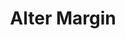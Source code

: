 ---
title: Alter Margin
position_number: 10
type: post
description: /trade/position/margin
remark: Content-Type = application/x-www-form-urlencoded && application/json
parameters:
    -
        name: symbol
        type: string
        mandatory: true
        default: N/A
        description: Trading pair
        ranges:
    -
        name: margin
        type: number
        mandatory: false
        default: N/A
        description: Quantity
        ranges:
    -
        name: positionSide
        type: string
        mandatory: false
        default: N/A
        description: Position side:LONG;SHORT
        ranges:
    -
        name: type
        type: string
        mandatory: false
        default: N/A
        description: Adjust direction (add isolated margin, reduce isolated margin)
        ranges: ADD;SUB
content_markdown: |-

               #### **Limit Flow Rules**

               200/s/apikey
left_code_blocks:
    -
        code_block: "public void getMarketConfig() {\r\n\tString text = HttpUtil.get(URL + \"/data/api/user/v1/getMarketConfig\");\r\n\tSystem.out.println(text);\r\n}"
        title: Java
        language: java
right_code_blocks:
    - code_block: |-
        {
          "msgInfo": {
            "code": "",
            "msg": ""
          },
          "msg": "",
          "data": {},
          "code": 200
        }
      title: Response
      language: json
---